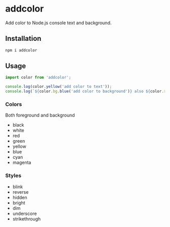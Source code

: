 # addcolor
 Add color to Node.js console text and background.


## Installation
```sh
npm i addcolor
```

## Usage
```js
import color from 'addcolor';

console.log(color.yellow('add color to text'));
console.log(`${color.bg.blue('add color to background')} also ${color.style.reverse('reverse background & foreground')}`);
```

### Colors
Both foreground and background
- black
- white 
- red
- green
- yellow
- blue
- cyan
- magenta
### Styles
- blink
- reverse
- hidden
- bright
- dim
- underscore
- strikethrough